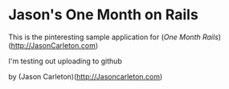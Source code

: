 # Jason's One Month on Rails

This is the pinteresting sample application for
(*One Month Rails*)(http://JasonCarleton.com)

I'm testing out uploading to github

by (Jason Carleton)(http://Jasoncarleton.com)
